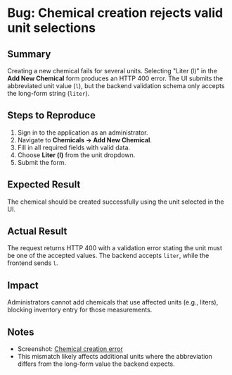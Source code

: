# Bug: Chemical creation rejects valid unit selections

## Summary
Creating a new chemical fails for several units. Selecting "Liter (l)" in the **Add New Chemical** form produces an HTTP 400 error. The UI submits the abbreviated unit value (`l`), but the backend validation schema only accepts the long-form string (`liter`).

## Steps to Reproduce
1. Sign in to the application as an administrator.
2. Navigate to **Chemicals → Add New Chemical**.
3. Fill in all required fields with valid data.
4. Choose **Liter (l)** from the unit dropdown.
5. Submit the form.

## Expected Result
The chemical should be created successfully using the unit selected in the UI.

## Actual Result
The request returns HTTP 400 with a validation error stating the unit must be one of the accepted values. The backend accepts `liter`, while the frontend sends `l`.

## Impact
Administrators cannot add chemicals that use affected units (e.g., liters), blocking inventory entry for those measurements.

## Notes
* Screenshot: [Chemical creation error](browser:/invocations/ksdyxyxk/artifacts/artifacts/chemical_create_result.png)
* This mismatch likely affects additional units where the abbreviation differs from the long-form value the backend expects.
